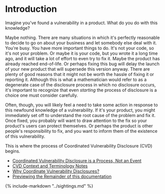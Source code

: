 # Introduction

Imagine you've found a vulnerability in a product. What do you do with
this knowledge?

Maybe nothing. There are many situations in which it's perfectly
reasonable to decide to go on about your business and let somebody else
deal with it. You're busy. You have more important things to do. It's
not your code, so it's not your problem. Or maybe it is your code, but
you wrote it a long time ago, and it will take a lot of effort to even
try to fix it. Maybe the product has already reached end-of-life. Or
perhaps fixing this bug will delay the launch of your new product that
will supersede this version anyway. There are plenty of good reasons
that it might not be worth the hassle of fixing it or reporting it.
Although this is what a mathematician would refer to as a degenerate
case of the disclosure process in which no disclosure occurs, it's
important to recognize that even *starting* the process of disclosure is a
choice one must consider carefully.

Often, though, you will likely feel a need to take some action in
response to this newfound knowledge of a vulnerability. If it's your
product, you might immediately set off to understand the root cause of
the problem and fix it. Once fixed, you probably will want to draw
attention to the fix so your product's users can protect themselves. Or
perhaps the product is other people's responsibility to fix, and you
want to inform them of the existence of this vulnerability.

This is where the process of Coordinated Vulnerability Disclosure (CVD)
begins.

<div class="grid cards" markdown>

- [Coordinated Vulnerability Disclosure is a Process, Not an Event](cvd_is_a_process.md)
- [CVD Context and Terminology Notes](terminology.md)
- [Why Coordinate Vulnerability Disclosures?](../howto/why_coordinate.md)
- [Previewing the Remainder of this documentation](preview.md)

</div>

{% include-markdown "../sightings.md" %}

